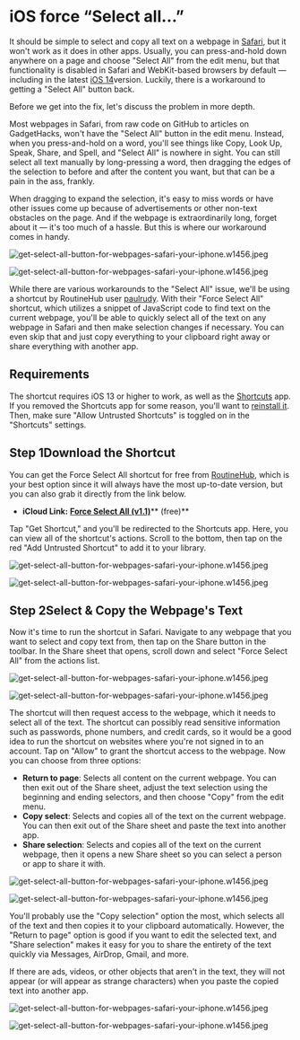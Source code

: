 # iOS force “Select all…”

It should be simple to select and copy all text on a webpage in [Safari](https://ios.gadgethacks.com/collection/apple-safari-tips-tricks/), but it won't work as it does in other apps. Usually, you can press-and-hold down anywhere on a page and choose "Select All" from the edit menu, but that functionality is disabled in Safari and WebKit-based browsers by default — including in the latest [iOS 14](https://ios.gadgethacks.com/collection/ios-14-tips-news/)version. Luckily, there is a workaround to getting a "Select All" button back.

Before we get into the fix, let's discuss the problem in more depth.

Most webpages in Safari, from raw code on GitHub to articles on GadgetHacks, won't have the "Select All" button in the edit menu. Instead, when you press-and-hold on a word, you'll see things like Copy, Look Up, Speak, Share, and Spell, and "Select All" is nowhere in sight. You can still select all text manually by long-pressing a word, then dragging the edges of the selection to before and after the content you want, but that can be a pain in the ass, frankly.

When dragging to expand the selection, it's easy to miss words or have other issues come up because of advertisements or other non-text obstacles on the page. And if the webpage is extraordinarily long, forget about it — it's too much of a hassle. But this is where our workaround comes in handy.

![get-select-all-button-for-webpages-safari-your-iphone.w1456.jpeg](iOS%20force%20%E2%80%9CSelect%20all%E2%80%A6%E2%80%9D.assets/get-select-all-button-for-webpages-safari-your-iphone.w1456.jpeg)

![get-select-all-button-for-webpages-safari-your-iphone.w1456.jpeg](iOS%20force%20%E2%80%9CSelect%20all%E2%80%A6%E2%80%9D.assets/get-select-all-button-for-webpages-safari-your-iphone.w1456%20(2).jpeg)

While there are various workarounds to the "Select All" issue, we'll be using a shortcut by RoutineHub user [paulrudy](https://routinehub.co/user/paulrudy). With their "Force Select All" shortcut, which utilizes a snippet of JavaScript code to find text on the current webpage, you'll be able to quickly select all of the text on any webpage in Safari and then make selection changes if necessary. You can even skip that and just copy everything to your clipboard right away or share everything with another app.

## Requirements

The shortcut requires iOS 13 or higher to work, as well as the [Shortcuts](https://ios.gadgethacks.com/collection/shortcuts-tips-tricks/) app. If you removed the Shortcuts app for some reason, you'll want to [reinstall it](https://apps.apple.com/us/app/shortcuts/id915249334). Then, make sure "Allow Untrusted Shortcuts" is toggled on in the "Shortcuts" settings.

## Step 1Download the Shortcut

You can get the Force Select All shortcut for free from [RoutineHub](https://routinehub.co/shortcut/7460/), which is your best option since it will always have the most up-to-date version, but you can also grab it directly from the link below.

- **iCloud Link:** [**Force Select All (v1.1)**](https://www.icloud.com/shortcuts/43daf06c2ac8491da157cf31bdc5d103)** (free)**

Tap "Get Shortcut," and you'll be redirected to the Shortcuts app. Here, you can view all of the shortcut's actions. Scroll to the bottom, then tap on the red "Add Untrusted Shortcut" to add it to your library.

![get-select-all-button-for-webpages-safari-your-iphone.w1456.jpeg](iOS%20force%20%E2%80%9CSelect%20all%E2%80%A6%E2%80%9D.assets/get-select-all-button-for-webpages-safari-your-iphone.w1456%20(3).jpeg)

![get-select-all-button-for-webpages-safari-your-iphone.w1456.jpeg](iOS%20force%20%E2%80%9CSelect%20all%E2%80%A6%E2%80%9D.assets/get-select-all-button-for-webpages-safari-your-iphone.w1456%20(4).jpeg)

## Step 2Select & Copy the Webpage's Text

Now it's time to run the shortcut in Safari. Navigate to any webpage that you want to select and copy text from, then tap on the Share button in the toolbar. In the Share sheet that opens, scroll down and select "Force Select All" from the actions list.

![get-select-all-button-for-webpages-safari-your-iphone.w1456.jpeg](iOS%20force%20%E2%80%9CSelect%20all%E2%80%A6%E2%80%9D.assets/get-select-all-button-for-webpages-safari-your-iphone.w1456%20(5).jpeg)

![get-select-all-button-for-webpages-safari-your-iphone.w1456.jpeg](iOS%20force%20%E2%80%9CSelect%20all%E2%80%A6%E2%80%9D.assets/get-select-all-button-for-webpages-safari-your-iphone.w1456%20(6).jpeg)

The shortcut will then request access to the webpage, which it needs to select all of the text. The shortcut can possibly read sensitive information such as passwords, phone numbers, and credit cards, so it would be a good idea to run the shortcut on websites where you're not signed in to an account. Tap on "Allow" to grant the shortcut access to the webpage. Now you can choose from three options:

- **Return to page**: Selects all content on the current webpage. You can then exit out of the Share sheet, adjust the text selection using the beginning and ending selectors, and then choose "Copy" from the edit menu.
- **Copy select**: Selects and copies all of the text on the current webpage. You can then exit out of the Share sheet and paste the text into another app.
- **Share selection**: Selects and copies all of the text on the current webpage, then it opens a new Share sheet so you can select a person or app to share it with.

![get-select-all-button-for-webpages-safari-your-iphone.w1456.jpeg](iOS%20force%20%E2%80%9CSelect%20all%E2%80%A6%E2%80%9D.assets/get-select-all-button-for-webpages-safari-your-iphone.w1456%20(7).jpeg)

![get-select-all-button-for-webpages-safari-your-iphone.w1456.jpeg](iOS%20force%20%E2%80%9CSelect%20all%E2%80%A6%E2%80%9D.assets/get-select-all-button-for-webpages-safari-your-iphone.w1456%20(8).jpeg)

You'll probably use the "Copy selection" option the most, which selects all of the text and then copies it to your clipboard automatically. However, the "Return to page" option is good if you want to edit the selected text, and "Share selection" makes it easy for you to share the entirety of the text quickly via Messages, AirDrop, Gmail, and more.

If there are ads, videos, or other objects that aren't in the text, they will not appear (or will appear as strange characters) when you paste the copied text into another app.

![get-select-all-button-for-webpages-safari-your-iphone.w1456.jpeg](iOS%20force%20%E2%80%9CSelect%20all%E2%80%A6%E2%80%9D.assets/get-select-all-button-for-webpages-safari-your-iphone.w1456%20(9).jpeg)

![get-select-all-button-for-webpages-safari-your-iphone.w1456.jpeg](iOS%20force%20%E2%80%9CSelect%20all%E2%80%A6%E2%80%9D.assets/get-select-all-button-for-webpages-safari-your-iphone.w1456%20(10).jpeg)

